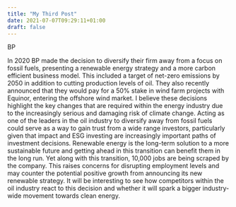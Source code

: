 ```yaml
---
title: "My Third Post"
date: 2021-07-07T09:29:11+01:00
draft: false
---
```


BP

In 2020 BP made the decision to diversify their firm away from a focus on fossil fuels, presenting a renewable energy strategy and a more carbon efficient business model. This included a target of net-zero emissions by 2050 in addition to cutting production levels of oil. They also recently announced that they would pay for a 50% stake in wind farm projects with Equinor, entering the offshore wind market. I believe these decisions highlight the key changes that are required within the energy industry due to the increasingly serious and damaging risk of climate change. Acting as one of the leaders in the oil industry to diversify away from fossil fuels could serve as a way to gain trust from a wide range investors, particularly given that impact and ESG investing are increasingly important paths of investment decisions. Renewable energy is the long-term solution to a more sustainable future and getting ahead in this transition can benefit them in the long run. Yet along with this transition, 10,000 jobs are being scraped by the company. This raises concerns for disrupting employment levels and may counter the potential positive growth from announcing its new renewable strategy. It will be interesting to see how competitors within the oil industry react to this decision and whether it will spark a bigger industry-wide movement towards clean energy.